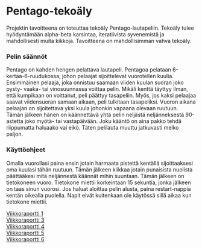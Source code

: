 # Pentago-tekoäly
Projektin tavoitteena on toteuttaa tekoäly Pentago-lautapeliin. Tekoäly tulee hyödyntämään alpha-beta karsintaa, iteratiivista syvenemistä
ja mahdollisesti muita kikkoja. Tavoitteena on mahdollisimman vahva tekoäly.

### Pelin säännöt
Pentago on kahden hengen pelattava lautapeli. Pentagoa pelataan 6-kertaa-6-ruudukossa, johon pelaajat sijoittelevat vuorotellen kuulia. Ensimmäinen pelaaja, joka onnistuu saamaan viiden kuulan suoran joko pysty- vaaka- tai vinosuunnassa voittaa pelin. Mikäli kenttä täyttyy ilman, että kumpikaan on voittanut, peli päättyy tasapeliin. Myös, jos kaksi pelaajaa saavat viidensuoran samaan aikaan, peli tulkitaan tasapeliksi. Vuoron aikana pelaajan on sijoitettava yksi kuula johonkin vapaana olevaan ruutuun. Tämän jälkeen hänen on käännettävä yhtä pelin neljästä neljänneksestä 90-astetta joko myötä- tai vastapäivään. Joku kääntö on aina pakko tehdä riippumatta haluaako vai eikö. Täten pelilauta muuttu jatkuvasti melko paljon.

### Käyttöohjeet
Omalla vuorollasi paina ensin jotain harmaata pistettä kentällä sijoittaaksesi oma kuulasi tähän ruutuun. Tämän jälkeen klikkaa jotain punaisista nuolista päättääkesi mitä neljännestä käännät mihin suuntaan. Tämän jälkeen on tietokoneen vuoro. Tietokone miettii korkeintaan 15 sekuntia, jonka jälkeen on taas sinun vuorosi. Jos haluat aloittaa pelin alusta, paina restart-nappia kentän oikealla puolella. Napit eivät kuitenkaan ole käytössä sillä aikaa kun tietokone miettii.

[Viikkoraportti 1](https://github.com/tykkipeli/PentagoProject/blob/master/Dokumentaatio/viikkoraportti1.md)  
[Viikkoraportti 3](https://github.com/tykkipeli/PentagoProject/blob/master/Dokumentaatio/viikkoraportti3.md)  
[Viikkoraportti 4](https://github.com/tykkipeli/PentagoProject/blob/master/Dokumentaatio/viikkoraportti4.md)  
[Viikkoraportti 5](https://github.com/tykkipeli/PentagoProject/blob/master/Dokumentaatio/viikkoraportti5.md)  
[Viikkoraportti 6](https://github.com/tykkipeli/PentagoProject/blob/master/Dokumentaatio/viikkoraportti5.md)  
